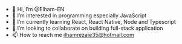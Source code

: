- 👋 Hi, I’m @Elham-EN
- 👀 I’m interested in programming especially JavaScript
- 🌱 I’m currently learning React, React Native, Node and Typescript 
- 💞️ I’m looking to collaborate on building full-stack application
- 📫 How to reach me ilhamrezaie35@hotmail.com

<!---
Elham-EN/Elham-EN is a ✨ special ✨ repository because its `README.md` (this file) appears on your GitHub profile.
You can click the Preview link to take a look at your changes.
--->
